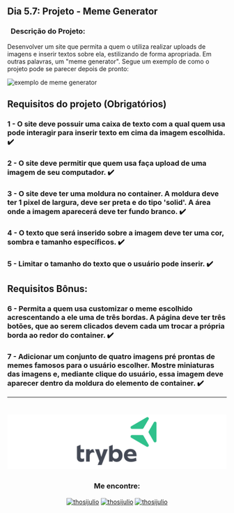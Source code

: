 ## Dia 5.7: Projeto - Meme Generator

### &nbsp; Descrição do Projeto:
Desenvolver um site que permita a quem o utiliza realizar uploads de imagens e inserir textos sobre ela, estilizando de forma apropriada. Em outras palavras, um "meme generator".
Segue um exemplo de como o projeto pode se parecer depois de pronto:

![exemplo de meme generator](./meme-generator.gif)

## Requisitos do projeto (Obrigatórios)

### 1 - O site deve possuir uma caixa de texto com a qual quem usa pode interagir para inserir texto em cima da imagem escolhida. :heavy_check_mark:

### 2 - O site deve permitir que quem usa faça upload de uma imagem de seu computador. :heavy_check_mark:

### 3 - O site deve ter uma moldura no container. A moldura deve ter 1 pixel de largura, deve ser preta e do tipo 'solid'. A área onde a imagem aparecerá deve ter fundo branco. :heavy_check_mark:

### 4 - O texto que será inserido sobre a imagem deve ter uma cor, sombra e tamanho específicos. :heavy_check_mark:

### 5 - Limitar o tamanho do texto que o usuário pode inserir. :heavy_check_mark:

## Requisitos Bônus:

### 6 - Permita a quem usa customizar o meme escolhido acrescentando a ele uma de três bordas. A página deve ter três botões, que ao serem clicados devem cada um trocar a própria borda ao redor do container. :heavy_check_mark:
 
### 7 - Adicionar um conjunto de quatro imagens pré prontas de memes famosos para o usuário escolher. Mostre miniaturas das imagens e, mediante clique do usuário, essa imagem deve aparecer dentro da moldura do elemento de container. :heavy_check_mark:

---

 <h1 align="center">
    <img alt="Trybe" src="https://github.com/thosijulio/trybe-projects/blob/main/trybe-logo.png"/>
</h1>
<h3 align=center>Me encontre:</h3>
<p align=center>
<a href="https://www.linkedin.com/in/thosijulio/" target="blank"><img align="center" src="https://cdn.jsdelivr.net/npm/simple-icons@3.0.1/icons/linkedin.svg" alt="thosijulio" height="20" width="20" /></a>
<a href="https://www.github.com/thosijulio/" target="blank"><img align="center" src="https://cdn.jsdelivr.net/npm/simple-icons@3.0.1/icons/github.svg" alt="thosijulio" height="20" width="20" /></a>
<a href="https://www.instagram.com/thosijulio" target="blank"><img align="center" src="https://cdn.jsdelivr.net/npm/simple-icons@3.0.1/icons/instagram.svg" alt="thosijulio" height="20" width="20" /></a>
</p>

